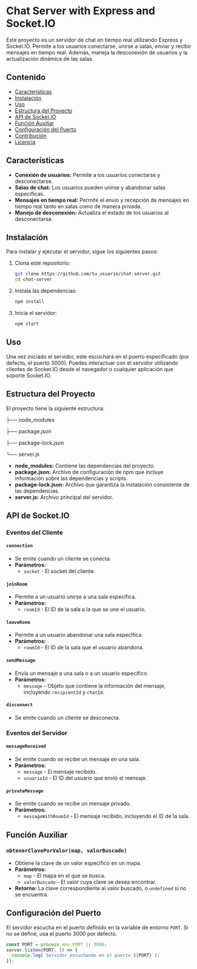 # Chat Server with Express and Socket.IO

Este proyecto es un servidor de chat en tiempo real utilizando Express y Socket.IO. Permite a los usuarios conectarse, unirse a salas, enviar y recibir mensajes en tiempo real. Además, maneja la desconexión de usuarios y la actualización dinámica de las salas.

## Contenido

- [Características](#características)
- [Instalación](#instalación)
- [Uso](#uso)
- [Estructura del Proyecto](#estructura-del-proyecto)
- [API de Socket.IO](#api-de-socketio)
- [Función Auxiliar](#función-auxiliar)
- [Configuración del Puerto](#configuración-del-puerto)
- [Contribución](#contribución)
- [Licencia](#licencia)

## Características

- **Conexión de usuarios:** Permite a los usuarios conectarse y desconectarse.
- **Salas de chat:** Los usuarios pueden unirse y abandonar salas específicas.
- **Mensajes en tiempo real:** Permite el envío y recepción de mensajes en tiempo real tanto en salas como de manera privada.
- **Manejo de desconexión:** Actualiza el estado de los usuarios al desconectarse.

## Instalación

Para instalar y ejecutar el servidor, sigue los siguientes pasos:

1. Clona este repositorio:
    ```bash
    git clone https://github.com/tu_usuario/chat-server.git
    cd chat-server
    ```

2. Instala las dependencias:
    ```bash
    npm install
    ```

3. Inicia el servidor:
    ```bash
    npm start
    ```

## Uso

Una vez iniciado el servidor, este escuchará en el puerto especificado (por defecto, el puerto 3000). Puedes interactuar con el servidor utilizando clientes de Socket.IO desde el navegador o cualquier aplicación que soporte Socket.IO.

## Estructura del Proyecto

El proyecto tiene la siguiente estructura:

├── node_modules

├── package.json

├── package-lock.json

└── server.js


- **node_modules:** Contiene las dependencias del proyecto.
- **package.json:** Archivo de configuración de npm que incluye información sobre las dependencias y scripts.
- **package-lock.json:** Archivo que garantiza la instalación consistente de las dependencias.
- **server.js:** Archivo principal del servidor.

## API de Socket.IO

### Eventos del Cliente

#### `connection`
- Se emite cuando un cliente se conecta.
- **Parámetros:**
  - `socket` - El socket del cliente.

#### `joinRoom`
- Permite a un usuario unirse a una sala específica.
- **Parámetros:**
  - `roomId` - El ID de la sala a la que se une el usuario.

#### `leaveRoom`
- Permite a un usuario abandonar una sala específica.
- **Parámetros:**
  - `roomId` - El ID de la sala que el usuario abandona.

#### `sendMessage`
- Envía un mensaje a una sala o a un usuario específico.
- **Parámetros:**
  - `message` - Objeto que contiene la información del mensaje, incluyendo `recipientId` y `chatId`.

#### `disconnect`
- Se emite cuando un cliente se desconecta.

### Eventos del Servidor

#### `messageReceived`
- Se emite cuando se recibe un mensaje en una sala.
- **Parámetros:**
  - `message` - El mensaje recibido.
  - `usuarioId` - El ID del usuario que envió el mensaje.

#### `privateMessage`
- Se emite cuando se recibe un mensaje privado.
- **Parámetros:**
  - `messageWithRoomId` - El mensaje recibido, incluyendo el ID de la sala.

## Función Auxiliar

### `obtenerClavePorValor(map, valorBuscado)`
- Obtiene la clave de un valor específico en un mapa.
- **Parámetros:**
  - `map` - El mapa en el que se busca.
  - `valorBuscado` - El valor cuya clave se desea encontrar.
- **Retorno:** La clave correspondiente al valor buscado, o `undefined` si no se encuentra.

## Configuración del Puerto

El servidor escucha en el puerto definido en la variable de entorno `PORT`. Si no se define, usa el puerto 3000 por defecto.

```javascript
const PORT = process.env.PORT || 3000;
server.listen(PORT, () => {
  console.log(`Servidor escuchando en el puerto ${PORT}`);
});
